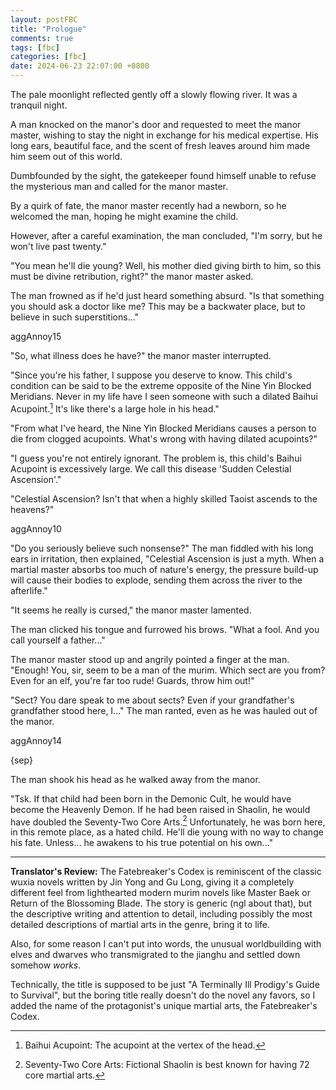 ```yaml
---
layout: postFBC
title: "Prologue"
comments: true
tags: [fbc]
categories: [fbc]
date: 2024-06-23 22:07:00 +0800
---
```


The pale moonlight reflected gently off a slowly flowing river. It was a tranquil night.

A man knocked on the manor's door and requested to meet the manor master, wishing to stay the night in exchange for his medical expertise. His long ears, beautiful face, and the scent of fresh leaves around him made him seem out of this world.

Dumbfounded by the sight, the gatekeeper found himself unable to refuse the mysterious man and called for the manor master.

By a quirk of fate, the manor master recently had a newborn, so he welcomed the man, hoping he might examine the child.

However, after a careful examination, the man concluded, "I'm sorry, but he won't live past twenty."

"You mean he'll die young? Well, his mother died giving birth to him, so this must be divine retribution, right?" the manor master asked. 

The man frowned as if he'd just heard something absurd. "Is that something you should ask a doctor like me? This may be a backwater place, but to believe in such superstitions..."

aggAnnoy15

"So, what illness does he have?" the manor master interrupted.

"Since you're his father, I suppose you deserve to know. This child's condition can be said to be the extreme opposite of the Nine Yin Blocked Meridians. Never in my life have I seen someone with such a dilated Baihui Acupoint.[^1] It's like there's a large hole in his head."

"From what I've heard, the Nine Yin Blocked Meridians causes a person to die from clogged acupoints. What's wrong with having dilated acupoints?"

"I guess you're not entirely ignorant. The problem is, this child's Baihui Acupoint is excessively large. We call this disease 'Sudden Celestial Ascension'."

"Celestial Ascension? Isn't that when a highly skilled Taoist ascends to the heavens?"

aggAnnoy10

"Do you seriously believe such nonsense?" The man fiddled with his long ears in irritation, then explained, "Celestial Ascension is just a myth. When a martial master absorbs too much of nature's energy, the pressure build-up will cause their bodies to explode, sending them across the river to the afterlife."

"It seems he really is cursed," the manor master lamented.

The man clicked his tongue and furrowed his brows. "What a fool. And you call yourself a father..."

The manor master stood up and angrily pointed a finger at the man. "Enough! You, sir, seem to be a man of the murim. Which sect are you from? Even for an elf, you're far too rude! Guards, throw him out!"

"Sect? You dare speak to me about sects? Even if your grandfather's grandfather stood here, I..." The man ranted, even as he was hauled out of the manor.

aggAnnoy14

{sep}

The man shook his head as he walked away from the manor.

"Tsk. If that child had been born in the Demonic Cult, he would have become the Heavenly Demon. If he had been raised in Shaolin, he would have doubled the Seventy-Two Core Arts.[^2] Unfortunately, he was born here, in this remote place, as a hated child. He'll die young with no way to change his fate. Unless… he awakens to his true potential on his own..."

---

**Translator's Review:** The Fatebreaker's Codex is reminiscent of the classic wuxia novels written by Jin Yong and Gu Long, giving it a completely different feel from lighthearted modern murim novels like Master Baek or Return of the Blossoming Blade. The story is generic (ngl about that), but the descriptive writing and attention to detail, including possibly the most detailed descriptions of martial arts in the genre, bring it to life. 

Also, for some reason I can't put into words, the unusual worldbuilding with elves and dwarves who transmigrated to the jianghu and settled down somehow *works*. 

Technically, the title is supposed to be just "A Terminally Ill Prodigy's Guide to Survival", but the boring title really doesn't do the novel any favors, so I added the name of the protagonist's unique martial arts, the Fatebreaker's Codex.

[^1]: Baihui Acupoint: The acupoint at the vertex of the head.
[^2]: Seventy-Two Core Arts: Fictional Shaolin is best known for having 72 core martial arts.
